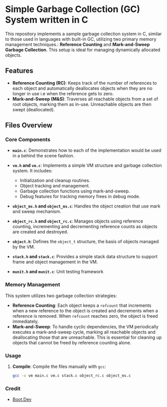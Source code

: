 # Simple Garbage Collection (GC) System written in C

This repository implements a sample garbage collection system in C, similar to those used in languages with built-in GC, utilizing two primary memory management techniques.: **Reference Counting** and **Mark-and-Sweep Garbage Collection**. This setup is ideal for managing dynamically allocated objects. 

## Features

- **Reference Counting (RC)**: Keeps track of the number of references to each object and automatically deallocates objects when they are no longer in use i.e when the reference gets to zero.
- **Mark-and-Sweep (M&S)**: Traverses all reachable objects from a set of root objects, marking them as in-use. Unreachable objects are then swept (deallocated).

## Files Overview

### Core Components

- **`main.c`**: Demonstrates how to each of the implementation would be used in a behind the scene fashion.
- **`vm.h` and `vm.c`**: Implements a simple VM structure and garbage collection system. It includes:
  - Initialization and cleanup routines.
  - Object tracking and management.
  - Garbage collection functions using mark-and-sweep.
  - Debug features for tracking memory frees in debug mode.
- **`object_ms.h` and `object_ms.c`**: Handles the object creation that use mark and sweep mechanism.
- **`object_rc.h` and `object_rc.c`**: Manages objects using reference counting, incrementing and decrementing reference counts as objects are created and destroyed.

- **`object.h`**: Defines the `object_t` structure, the basis of objects managed by the VM.
- **`stack.h` and `stack.c`**: Provides a simple stack data structure to support frame and object management in the VM.
- **`munit.h` and `munit.c`**: Unit testing framework

### Memory Management

This system utilizes two garbage collection strategies:
- **Reference Counting**: Each object keeps a `refcount` that increments when a new reference to the object is created and decrements when a reference is removed. When `refcount` reaches zero, the object is freed immediately.
- **Mark-and-Sweep**: To handle cyclic dependencies, the VM periodically executes a mark-and-sweep cycle, marking all reachable objects and deallocating those that are unreachable. This is essential for cleaning up objects that cannot be freed by reference counting alone.

### Usage

1. **Compile**: Compile the files manually with `gcc`:
   ```bash
   gcc -o vm main.c vm.c stack.c object_rc.c object_ms.c
   ```

### Credit
- [Boot.Dev](https://www.boot.dev/)
